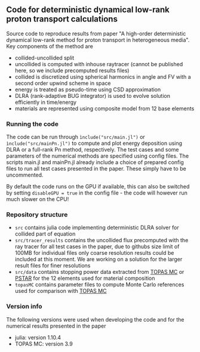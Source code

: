 ## Code for deterministic dynamical low-rank proton transport calculations
Source code to reproduce results from paper "A high-order deterministic dynamical low-rank method for proton
transport in heterogeneous media". Key components of the method are
- collided-uncollided split
- uncollided is computed with inhouse raytracer (cannot be published here, so we include precomputed results files)
- collided is discretized using spherical harmonics in angle and FV with a second order upwind scheme in space
- energy is treated as pseudo-time using CSD approximation
- DLRA (rank-adaptive BUG integrator) is used to evolve solution efficiently in time/energy 
- materials are represented using composite model from 12 base elements

### Running the code
The code can be run through `ìnclude("src/main.jl")` or `ìnclude("src/mainPn.jl")` to compute and plot energy deposition using DLRA or a full-rank Pn method, respectively. The test cases and some parameters of the numerical methods are specified using config files. The scripts main.jl and mainPn.jl already include a choice of prepared config files to run all test cases presented in the paper. These simply have to be uncommented. 

By default the code runs on the GPU if available, this can also be switched by setting `disableGPU = true` in the config file - the code will however run much slower on the CPU!

### Repository structure
- `src` contains julia code implementing deterministic DLRA solver for collided part of equation
- `src/tracer_results` contains the uncollided flux precomputed with the ray tracer for all test cases in the paper, due to githubs size limit of 100MB for individual files only coarse resolution results could be included at this moment. We are working on a solution for the larger result files for finer resolutions
- `src/data` contains stopping power data extracted from [TOPAS MC](https://www.topasmc.org/) or [PSTAR](https://physics.nist.gov/PhysRefData/Star/Text/PSTAR.html) for the 12 elements used for material composition
- `topasMC` contains parameter files to compute Monte Carlo references used for comparison with [TOPAS MC](https://www.topasmc.org/) 

### Version info
The following versions were used when developing the code and for the numerical results presented in the paper
- julia: version 1.10.4
- TOPAS MC: version 3.9
